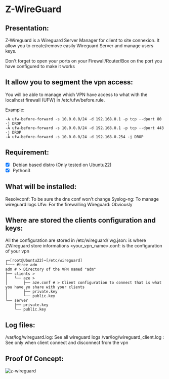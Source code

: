 # Z-WireGuard

## Presentation:

Z-Wireguard is a Wireguard Server Manager for client to site connexion.
It allow you to create/remove easily Wireguard Server and manage users keys.

Don't forget to open your ports on your Firewall/Router/Box on the port you have configured to make it works

## It allow you to segment the vpn access:

You will be able to manage which VPN have access to what with the localhost firewall (UFW) in /etc/ufw/before.rule.

Example:

```
-A ufw-before-forward -s 10.0.0.0/24 -d 192.168.0.1 -p tcp --dport 80 -j DROP
-A ufw-before-forward -s 10.0.0.0/24 -d 192.168.0.1 -p tcp --dport 443 -j DROP
-A ufw-before-forward -s 10.0.0.0/24 -d 192.168.0.254 -j DROP
```

## Requirement:

- [x] Debian based distro (Only tested on Ubuntu22)
- [x] Python3

## What will be installed:

Resolvconf: To be sure the dns conf won't change
Syslog-ng: To manage wireguard logs
Ufw: For the firewalling
Wireguard: Obviously

## Where are stored the clients configuration and keys:

 All the configuration are stored in /etc/wireguard/
wg.json: is where ZWireguard store informations
<your_vpn_name>.conf: is the configuration of your vpn

```
┌─[root@Ubuntu22]─[/etc/wireguard]
└──╼ #tree adm
adm # > Directory of the VPN named "adm"
├── clients > 
│   └── aze > 
│       ├── aze.conf # > Client configuration to connect that is what you have yo share with your clients
│       ├── private.key 
│       └── public.key
└── server
    ├── private.key
    └── public.key
```

## Log files:

/var/log/wireguard.log: See all wireguard logs
/var/log/wireguard_client.log : See only when client connect and disconnect from the vpn

## Proof Of Concept:

![z-wireguard](![image](https://user-images.githubusercontent.com/32988752/230694605-009d35e3-19e0-448f-b5c0-edba9034430e.png))
